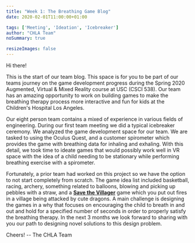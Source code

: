 ```yaml
---
title: "Week 1: The Breathing Game Blog"
date: 2020-02-01T11:00:00+01:00

tags: ['Meeting', 'Ideation', 'Icebreaker']
author: "CHLA Team"
noSummary: true

resizeImages: false
---
```

Hi there!
 
This is the start of our team blog. This space is for you to be part of our teams journey on the game development progress during the Spring 2020 Augmented, Virtual & Mixed Reality course at USC (CSCI 538). Our team has an amazing opportunity to work on building games to make the breathing therapy process more interactive and fun for kids at the Children's Hospital Los Angeles.
 
<!--more-->
 
Our eight person team contains a mixed of experience in various fields of engineering. During our first team meeting we did a typical icebreaker ceremony. We analyzed the game development space for our team. We are tasked to using the Oculus Quest, and a customer spirometer which provides the game with breathing data for inhaling and exhaling. With this detail, we took time to ideate games that would possibly work well in VR space with the idea of a child needing to be stationary while performing breathing exercise with a spirometer.
 
Fortunately, a prior team had worked on this project so we have the option to not start completely from scratch. The game idea list included basketball, racing, archery, something related to balloons, blowing and picking up pebbles with a straw, and a [__Save the Villager__](https://gitlab.com/CSCI538/csci-538-chla-fa2019-village) game which you put out fires in a village being attacked by cute dragons. A main challenge is designing the games in a why that focuses on encouraging the child to breath in and out and hold for a specified number of seconds in order to properly satisfy the breathing therapy. In the next 3 months we look forward to sharing with you our path to designing novel solutions to this design problem.
 
Cheers! -- The CHLA Team


